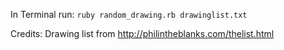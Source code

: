 In Terminal run:
```ruby random_drawing.rb drawinglist.txt```

Credits:
Drawing list from http://philintheblanks.com/thelist.html
